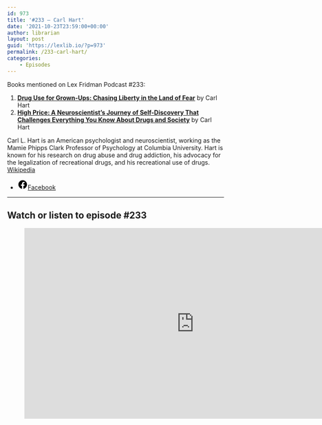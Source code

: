 ```yaml
---
id: 973
title: '#233 – Carl Hart'
date: '2021-10-23T23:59:00+00:00'
author: librarian
layout: post
guid: 'https://lexlib.io/?p=973'
permalink: /233-carl-hart/
categories:
    - Episodes
---
```


Books mentioned on Lex Fridman Podcast #233:

1. <b><a href="https://amzn.to/3iBGTif" target="_blank" rel="sponsored noopener noreferrer">Drug Use for Grown-Ups: Chasing Liberty in the Land of Fear</a></b> by Carl Hart
2. <b><a href="https://amzn.to/3Wctue0" target="_blank" rel="sponsored noopener noreferrer">High Price: A Neuroscientist’s Journey of Self-Discovery That Challenges Everything You Know About Drugs and Society</a></b> by Carl Hart

<!--more-->

Carl L. Hart is an American psychologist and neuroscientist, working as the Mamie Phipps Clark Professor of Psychology at Columbia University. Hart is known for his research on drug abuse and drug addiction, his advocacy for the legalization of recreational drugs, and his recreational use of drugs. [Wikipedia](https://en.wikipedia.org/wiki/Carl_Hart)

- [<svg aria-hidden="true" focusable="false" height="24" version="1.1" viewbox="0 0 24 24" width="24" xmlns="http://www.w3.org/2000/svg"><path d="M12 2C6.5 2 2 6.5 2 12c0 5 3.7 9.1 8.4 9.9v-7H7.9V12h2.5V9.8c0-2.5 1.5-3.9 3.8-3.9 1.1 0 2.2.2 2.2.2v2.5h-1.3c-1.2 0-1.6.8-1.6 1.6V12h2.8l-.4 2.9h-2.3v7C18.3 21.1 22 17 22 12c0-5.5-4.5-10-10-10z"></path></svg><span class="wp-block-social-link-label screen-reader-text">Facebook</span>](https://www.facebook.com/DrCarlHart/)

- - - - - -

## Watch or listen to episode #233

<figure class="wp-block-embed is-type-video is-provider-youtube wp-block-embed-youtube wp-embed-aspect-16-9 wp-has-aspect-ratio"><div class="wp-block-embed__wrapper"><iframe allow="accelerometer; autoplay; clipboard-write; encrypted-media; gyroscope; picture-in-picture; web-share" allowfullscreen="" frameborder="0" height="443" loading="lazy" src="https://www.youtube.com/embed/3LWNY70Oj4A?feature=oembed" title="Carl Hart: Heroin, Cocaine, MDMA, Alcohol & the Role of Drugs in Society | Lex Fridman Podcast #233" width="788"></iframe></div></figure>